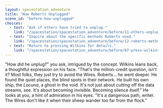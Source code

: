 ```yaml
---
layout: spacestation_adventure
title: "How Roberts Unplugged"
scene_id: "before-how-unplugged"
choices:
  - text: "Ask if others have tried to unplug."
    link: "/spacestation/spacestation_adventure/before/11-others-unplugged"
  - text: "Inquire about the specific methods Roberts used."
    link: "/spacestation/spacestation_adventure/before/12-roberts-methods"
  - text: "Return to pressing Wilkins for details."
    link: "/spacestation/spacestation_adventure/before/07-press-wilkins"
---
```


"How did he unplug?" you ask, intrigued by the concept. Wilkins leans back, a thoughtful expression on his face. "That's the million-credit question, isn't it? Most folks, they just try to avoid the Wires. Roberts... he went deeper. He found the quiet places, the blind spots in their network. He built his own ship, the *Lacuna*, a ghost in the void. It's not just about cutting off the data streams, see. It's about becoming invisible. Becoming silence itself." He looks at you, a hint of admiration in his eyes. "It's a dangerous path, writer. The Wires don't like it when their sheep wander too far from the flock."
